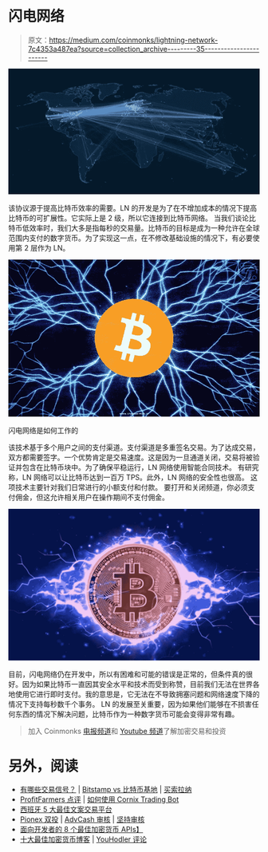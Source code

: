 # 闪电网络

> 原文：<https://medium.com/coinmonks/lightning-network-7c4353a487ea?source=collection_archive---------35----------------------->

![](img/288ad3f64f8e2b8b35b0885464e70f77.png)

该协议源于提高比特币效率的需要。LN 的开发是为了在不增加成本的情况下提高比特币的可扩展性。它实际上是 2 级，所以它连接到比特币网络。
当我们谈论比特币低效率时，我们大多是指每秒的交易量。比特币的目标是成为一种允许在全球范围内支付的数字货币。为了实现这一点，在不修改基础设施的情况下，有必要使用第 2 层作为 LN。

![](img/4b2d78afcf834646a23916b0ec302007.png)

闪电网络是如何工作的

该技术基于多个用户之间的支付渠道。支付渠道是多重签名交易。为了达成交易，双方都需要签字。一个优势肯定是交易速度。这是因为一旦通道关闭，交易将被验证并包含在比特币块中。为了确保平稳运行，LN 网络使用智能合同技术。
有研究称，LN 网络可以让比特币达到一百万 TPS。此外，LN 网络的安全性也很高。
这项技术主要针对我们日常进行的小额支付和付款。
要打开和关闭频道，你必须支付佣金，但这允许相关用户在操作期间不支付佣金。

![](img/0a443d4dcc7971048a1024d77c7254c6.png)

目前，闪电网络仍在开发中，所以有困难和可能的错误是正常的，但条件真的很好。因为如果比特币一直因其安全水平和技术而受到称赞，目前我们无法在世界各地使用它进行即时支付。我的意思是，它无法在不导致拥塞问题和网络速度下降的情况下支持每秒数千个事务。
LN 的发展至关重要，因为如果他们能够在不损害任何东西的情况下解决问题，比特币作为一种数字货币可能会变得非常有趣。

> 加入 Coinmonks [电报频道](https://t.me/coincodecap)和 [Youtube 频道](https://www.youtube.com/c/coinmonks/videos)了解加密交易和投资

# 另外，阅读

*   [有哪些交易信号？](https://coincodecap.com/trading-signal) | [Bitstamp vs 比特币基地](https://coincodecap.com/bitstamp-coinbase) | [买索拉纳](https://coincodecap.com/buy-solana)
*   [ProfitFarmers 点评](https://coincodecap.com/profitfarmers-review) | [如何使用 Cornix Trading Bot](https://coincodecap.com/cornix-trading-bot)
*   [西班牙 5 大最佳文案交易平台](https://coincodecap.com/copy-trading-spain)
*   [Pionex 双投](https://coincodecap.com/pionex-dual-investment) | [AdvCash 审核](https://coincodecap.com/advcash-review) | [坚持审核](https://coincodecap.com/uphold-review)
*   [面向开发者的 8 个最佳加密货币 APIs】](https://coincodecap.com/best-cryptocurrency-apis)
*   [十大最佳加密货币博客](https://coincodecap.com/best-cryptocurrency-blogs) | [YouHodler 评论](https://coincodecap.com/youhodler-review)